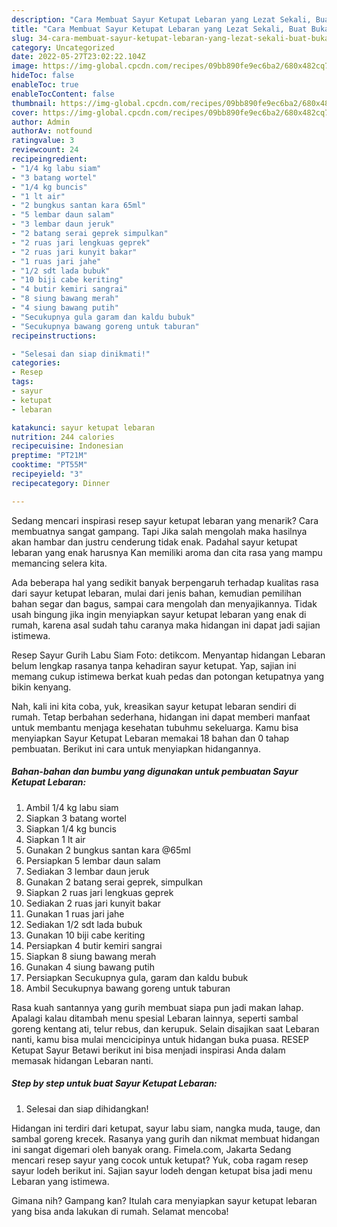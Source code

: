 ```yaml
---
description: "Cara Membuat Sayur Ketupat Lebaran yang Lezat Sekali, Buat Buka Puasa}"
title: "Cara Membuat Sayur Ketupat Lebaran yang Lezat Sekali, Buat Buka Puasa}"
slug: 34-cara-membuat-sayur-ketupat-lebaran-yang-lezat-sekali-buat-buka-puasa
category: Uncategorized
date: 2022-05-27T23:02:22.104Z
image: https://img-global.cpcdn.com/recipes/09bb890fe9ec6ba2/680x482cq70/sayur-ketupat-lebaran-foto-resep-utama.jpg
hideToc: false
enableToc: true
enableTocContent: false
thumbnail: https://img-global.cpcdn.com/recipes/09bb890fe9ec6ba2/680x482cq70/sayur-ketupat-lebaran-foto-resep-utama.jpg
cover: https://img-global.cpcdn.com/recipes/09bb890fe9ec6ba2/680x482cq70/sayur-ketupat-lebaran-foto-resep-utama.jpg
author: Admin
authorAv: notfound
ratingvalue: 3
reviewcount: 24
recipeingredient:
- "1/4 kg labu siam"
- "3 batang wortel"
- "1/4 kg buncis"
- "1 lt air"
- "2 bungkus santan kara 65ml"
- "5 lembar daun salam"
- "3 lembar daun jeruk"
- "2 batang serai geprek simpulkan"
- "2 ruas jari lengkuas geprek"
- "2 ruas jari kunyit bakar"
- "1 ruas jari jahe"
- "1/2 sdt lada bubuk"
- "10 biji cabe keriting"
- "4 butir kemiri sangrai"
- "8 siung bawang merah"
- "4 siung bawang putih"
- "Secukupnya gula garam dan kaldu bubuk"
- "Secukupnya bawang goreng untuk taburan"
recipeinstructions:

- "Selesai dan siap dinikmati!"
categories:
- Resep
tags:
- sayur
- ketupat
- lebaran

katakunci: sayur ketupat lebaran 
nutrition: 244 calories
recipecuisine: Indonesian
preptime: "PT21M"
cooktime: "PT55M"
recipeyield: "3"
recipecategory: Dinner

---
```



Sedang mencari inspirasi resep sayur ketupat lebaran yang menarik? Cara membuatnya sangat gampang. Tapi Jika salah mengolah maka hasilnya akan hambar dan justru cenderung tidak enak. Padahal sayur ketupat lebaran yang enak harusnya Kan memiliki aroma dan cita rasa yang mampu memancing selera kita.


Ada beberapa hal yang sedikit banyak berpengaruh terhadap kualitas rasa dari sayur ketupat lebaran, mulai dari jenis bahan, kemudian pemilihan bahan segar dan bagus, sampai cara mengolah dan menyajikannya. Tidak usah bingung jika ingin menyiapkan sayur ketupat lebaran yang enak di rumah, karena asal sudah tahu caranya maka hidangan ini dapat jadi sajian istimewa.

Resep Sayur Gurih Labu Siam Foto: detikcom. Menyantap hidangan Lebaran belum lengkap rasanya tanpa kehadiran sayur ketupat. Yap, sajian ini memang cukup istimewa berkat kuah pedas dan potongan ketupatnya yang bikin kenyang.


Nah, kali ini kita coba, yuk, kreasikan sayur ketupat lebaran sendiri di rumah. Tetap berbahan sederhana, hidangan ini dapat memberi manfaat untuk membantu menjaga kesehatan tubuhmu sekeluarga. Kamu bisa menyiapkan Sayur Ketupat Lebaran memakai 18 bahan dan 0 tahap pembuatan. Berikut ini cara untuk menyiapkan hidangannya.

<!--inarticleads1-->

##### Bahan-bahan dan bumbu yang digunakan untuk pembuatan Sayur Ketupat Lebaran:

1. Ambil 1/4 kg labu siam
1. Siapkan 3 batang wortel
1. Siapkan 1/4 kg buncis
1. Siapkan 1 lt air
1. Gunakan 2 bungkus santan kara @65ml
1. Persiapkan 5 lembar daun salam
1. Sediakan 3 lembar daun jeruk
1. Gunakan 2 batang serai geprek, simpulkan
1. Siapkan 2 ruas jari lengkuas geprek
1. Sediakan 2 ruas jari kunyit bakar
1. Gunakan 1 ruas jari jahe
1. Sediakan 1/2 sdt lada bubuk
1. Gunakan 10 biji cabe keriting
1. Persiapkan 4 butir kemiri sangrai
1. Siapkan 8 siung bawang merah
1. Gunakan 4 siung bawang putih
1. Persiapkan Secukupnya gula, garam dan kaldu bubuk
1. Ambil Secukupnya bawang goreng untuk taburan


Rasa kuah santannya yang gurih membuat siapa pun jadi makan lahap. Apalagi kalau ditambah menu spesial Lebaran lainnya, seperti sambal goreng kentang ati, telur rebus, dan kerupuk. Selain disajikan saat Lebaran nanti, kamu bisa mulai mencicipinya untuk hidangan buka puasa. RESEP Ketupat Sayur Betawi berikut ini bisa menjadi inspirasi Anda dalam memasak hidangan Lebaran nanti. 

<!--inarticleads2-->

##### Step by step untuk buat Sayur Ketupat Lebaran:


1. Selesai dan siap dihidangkan!

Hidangan ini terdiri dari ketupat, sayur labu siam, nangka muda, tauge, dan sambal goreng krecek. Rasanya yang gurih dan nikmat membuat hidangan ini sangat digemari oleh banyak orang. Fimela.com, Jakarta Sedang mencari resep sayur yang cocok untuk ketupat? Yuk, coba ragam resep sayur lodeh berikut ini. Sajian sayur lodeh dengan ketupat bisa jadi menu Lebaran yang istimewa. 

Gimana nih? Gampang kan? Itulah cara menyiapkan sayur ketupat lebaran yang bisa anda lakukan di rumah. Selamat mencoba!
